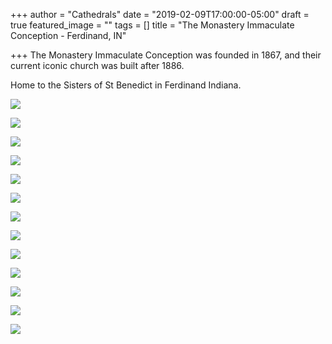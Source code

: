 +++
author = "Cathedrals"
date = "2019-02-09T17:00:00-05:00"
draft = true
featured_image = ""
tags = []
title = "The Monastery Immaculate Conception - Ferdinand, IN"

+++
The Monastery Immaculate Conception was founded in 1867, and their current iconic church was built after 1886.

Home to the Sisters of St Benedict in Ferdinand Indiana.

![](/images/FB_IMG_1549741481289.jpg)

![](/images/FB_IMG_1549741486197.jpg)

![](/images/FB_IMG_1549741489240.jpg)

![](/images/FB_IMG_1549741492088.jpg)

![](/images/FB_IMG_1549741494330.jpg)

![](/images/FB_IMG_1549741496423.jpg)

![](/images/FB_IMG_1549741498662.jpg)

![](/images/FB_IMG_1549741501644.jpg)

![](/images/FB_IMG_1549741503968.jpg)

![](/images/FB_IMG_1549741506210.jpg)

![](/images/FB_IMG_1549741508517.jpg)

![](/images/FB_IMG_1549741511084.jpg)

![](/images/FB_IMG_1549741513392.jpg)